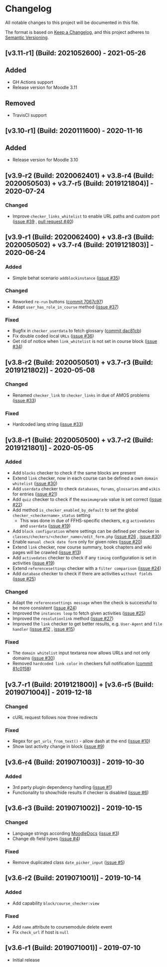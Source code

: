 # Changelog

All notable changes to this project will be documented in this file.

The format is based on [Keep a Changelog](https://keepachangelog.com/en/1.0.0/), and this project adheres to [Semantic Versioning](https://semver.org/spec/v2.0.0.html).

## [v3.11-r1] (Build: 2021052600) - 2021-05-26

## Added

- GH Actions support
- Release version for Moodle 3.11

## Removed

- TravisCI support

## [v3.10-r1] (Build: 2020111600) - 2020-11-16

## Added

- Release version for Moodle 3.10

## [v3.9-r2 (Build: 2020062401) + v3.8-r4 (Build: 2020050503) + v3.7-r5 (Build: 2019121804)] - 2020-07-24

### Changed

- Improve `checker_links_whitelist` to enable URL paths and custom port ([issue #39](https://github.com/ffhs/moodle-block_course_checker/issues/39)
  , [pull request #40](https://github.com/ffhs/moodle-block_course_checker/pull/40))

## [v3.9-r1 (Build: 2020062400) + v3.8-r3 (Build: 2020050502) + v3.7-r4 (Build: 2019121803)] - 2020-06-24

### Added

- Simple behat scenario `addblockinstance` ([issue #35](https://github.com/ffhs/moodle-block_course_checker/issues/35))

### Changed

- Reworked `re-run` buttons ([commit 7067c97](https://github.com/ffhs/moodle-block_course_checker/commit/7067c979387d3d957568ed4afe3f40dc7099f8cf))
- Adapt `user_has_role_in_course` method ([issue #37](https://github.com/ffhs/moodle-block_course_checker/issues/37))

### Fixed

- Bugfix in `checker_userdata` to fetch glossary ([commit dac81cb](https://github.com/ffhs/moodle-block_course_checker/commit/dac81cb3bbaa680698c57536ec3d89db2a87ce91))
- Fix double coded local `URLs` ([issue #36](https://github.com/ffhs/moodle-block_course_checker/issues/36))
- Get rid of notice when `link_whitelist` is not set in course block ([issue #34](https://github.com/ffhs/moodle-block_course_checker/issues/34))

## [v3.8-r2 (Build: 2020050501) + v3.7-r3 (Build: 2019121802)] - 2020-05-08

### Changed

- Renamed `checker_link` to `checker_links` in due of AMOS problems ([issue #33](https://github.com/ffhs/moodle-block_course_checker/issues/33))

### Fixed

- Hardcoded lang string ([issue #33](https://github.com/ffhs/moodle-block_course_checker/issues/33))

## [v3.8-r1 (Build: 2020050500) + v3.7-r2 (Build: 2019121801)] - 2020-05-05

### Added

- Add `blocks` checker to check if the same blocks are present
- Extend `link` checker, now in each course can be defined a own `domain whitelist` ([issue #30](https://github.com/ffhs/moodle-block_course_checker/issues/30))
- Add `userdata` checker to check `databases`, `forums`, `glossaries` and `wikis` for entries ([issue #21](https://github.com/ffhs/moodle-block_course_checker/issues/21))
- Add `quiz` checker to check if the `maximumgrade` value is set correct ([issue #22](https://github.com/ffhs/moodle-block_course_checker/issues/22))
- Add method `is_checker_enabled_by_default` to set the global `checker_<checkername>_status` setting
    - This was done in due of FFHS-specific checkers, e.g `activedates` and `userdata` ([issue #19](https://github.com/ffhs/moodle-block_course_checker/issues/19))
- Add `block configuration` where settings can be defined per checker
  in `classes/checkers/<checker_name>/edit_form.php` ([issue #26](https://github.com/ffhs/moodle-block_course_checker/issues/26)
  , [issue #30](https://github.com/ffhs/moodle-block_course_checker/issues/30))
- Enable `manual check date form` only for given roles ([issue #20](https://github.com/ffhs/moodle-block_course_checker/issues/20))
- Extend `link` checker, now course summary, book chapters and wiki pages will be crawled ([issue #13](https://github.com/ffhs/moodle-block_course_checker/issues/13))
- Add `activedates` checker to check if any `timing` configuration is set in activities ([issue #19](https://github.com/ffhs/moodle-block_course_checker/issues/19))
- Extend `referencesettings` checker with a `filter comparison` ([issue #24](https://github.com/ffhs/moodle-block_course_checker/issues/24))
- Add `database` checker to check if there are activities `without fields` ([issue #25](https://github.com/ffhs/moodle-block_course_checker/issues/25))

### Changed

- Adapt the `referencesettings message` when the check is successful to be more consistent ([issue #24](https://github.com/ffhs/moodle-block_course_checker/issues/24))
- Improved the `instances loop` to fetch given activities ([issue #25](https://github.com/ffhs/moodle-block_course_checker/issues/25))
- Improved the `resolutionlink` method ([issue #27](https://github.com/ffhs/moodle-block_course_checker/issues/25))
- Improved the `link` checker to get better results, e.g. `User-Agent` and `file handler` ([issue #12](https://github.com/ffhs/moodle-block_course_checker/issues/12)
  , [issue #15](https://github.com/ffhs/moodle-block_course_checker/issues/15))

### Fixed

- The `domain whitelist` input textarea now allows URLs and not only domains ([issue #30](https://github.com/ffhs/moodle-block_course_checker/issues/30))
- Removed `hardcoded link color` in checkers full
  notification ([commit 81c0158](https://github.com/ffhs/moodle-block_course_checker/commit/81c015835972f8616406d2417d5b1aaa7aa759a3))

## [v3.7-r1 (Build: 2019121800)] + [v3.6-r5 (Build: 2019071004)] - 2019-12-18

### Changed

- cURL request follows now three redirects

### Fixed

- Regex for `get_urls_from_text()` - allow dash at the end ([issue #10](https://github.com/ffhs/moodle-block_course_checker/issues/10))
- Show last activity change in block ([issue #9](https://github.com/ffhs/moodle-block_course_checker/issues/9))

## [v3.6-r4 (Build: 2019071003)] - 2019-10-30

### Added

- 3rd party plugin dependency handling ([issue #1](https://github.com/ffhs/moodle-block_course_checker/issues/1))
- Functionality to show/hide results if checker is disabled ([issue #6](https://github.com/ffhs/moodle-block_course_checker/issues/6))

## [v3.6-r3 (Build: 2019071002)] - 2019-10-15

### Changed

- Language strings
  according [MoodleDocs](https://docs.moodle.org/dev/Plugin_contribution_checklist#Strings) ([issue #3](https://github.com/ffhs/moodle-block_course_checker/issues/3))
- Change db field types ([issue #4](https://github.com/ffhs/moodle-block_course_checker/issues/4))

### Fixed

- Remove duplicated class `date_picker_input` ([issue #5](https://github.com/ffhs/moodle-block_course_checker/issues/5))

## [v3.6-r2 (Build: 2019071001)] - 2019-10-14

### Added

- Add capability `block/course_checker:view`

### Fixed

- Add `name` attribute to coursemodule delete event
- Fix `check_url` if host is `null`

## [v3.6-r1 (Build: 2019071001)] - 2019-07-10

- Initial release
